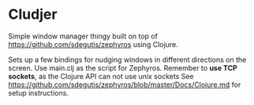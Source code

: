 # Cludjer

Simple window manager thingy built on top of 
https://github.com/sdegutis/zephyros using Clojure. 

Sets up a few bindings for nudging windows in different directions on the 
screen. Use main.clj as the script for Zephyros. Remember to 
**use TCP sockets**, as the Clojure API can not use unix sockets See 
https://github.com/sdegutis/zephyros/blob/master/Docs/Clojure.md
for setup instructions.
